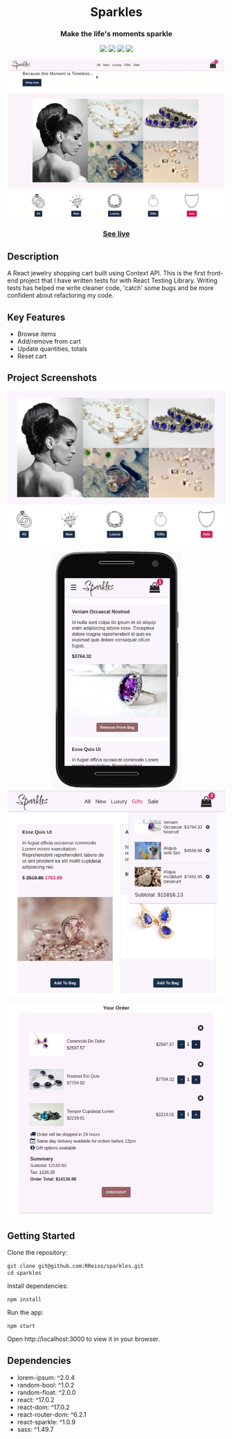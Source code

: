 <h1 align="center">
  Sparkles
</h1>
<h3 align="center">Make the life's moments sparkle</h3>
<p align="center">
  <img src="https://img.shields.io/badge/JavaScript-yellow">
  <img src="https://img.shields.io/badge/React-blue">
  <img src ="https://img.shields.io/badge/Sass-pink">
  <img src ="https://img.shields.io/badge/React Testing Library-red">
</p>
<p align="center">
<img src="./public/video/sparkles.gif" width="500"></p>
<h3 align="center"><a  href="https://sparkles-cart.netlify.com/">See live</a></h3>

## Description

A React jewelry shopping cart built using Context API. This is the first front-end project that I have written tests for with React Testing Library. Writing tests has helped me write cleaner code, 'catch' some bugs and be more confident about refactoring my code.

## Key Features

- Browse items
- Add/remove from cart
- Update quantities, totals
- Reset cart

## Project Screenshots

<p align="center">
  <img src ="./public/images/home.png" width="700"></p>
 <p align="center">
  <img src="./public/images/mobile.png" width="300">
  <img src="./public/images/dropdown.png" width="600">
  </p>
 <p align="center">
  <img src ="./public/images/order.png" width="500"></p>

## Getting Started

Clone the repository:

```
git clone git@github.com:RReiso/sparkles.git
cd sparkles
```

Install dependencies:

```
npm install
```

Run the app:

```
npm start
```

Open http://localhost:3000 to view it in your browser.

## Dependencies

- lorem-ipsum: ^2.0.4
- random-bool: ^1.0.2
- random-float: ^2.0.0
- react: ^17.0.2
- react-dom: ^17.0.2
- react-router-dom: ^6.2.1
- react-sparkle: ^1.0.9
- sass: ^1.49.7

